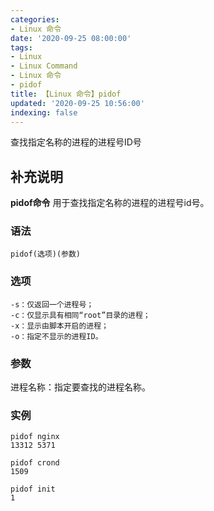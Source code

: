 ```yaml
---
categories:
- Linux 命令
date: '2020-09-25 08:00:00'
tags:
- Linux
- Linux Command
- Linux 命令
- pidof
title: 【Linux 命令】pidof
updated: '2020-09-25 10:56:00'
indexing: false
---
```


查找指定名称的进程的进程号ID号

## 补充说明

**pidof命令** 用于查找指定名称的进程的进程号id号。

###  语法

```shell
pidof(选项)(参数)
```

###  选项

```shell
-s：仅返回一个进程号；
-c：仅显示具有相同“root”目录的进程；
-x：显示由脚本开启的进程；
-o：指定不显示的进程ID。
```

###  参数

进程名称：指定要查找的进程名称。

###  实例

```shell
pidof nginx
13312 5371

pidof crond
1509

pidof init
1
```


<!-- Linux命令行搜索引擎：https://jaywcjlove.github.io/linux-command/ -->
